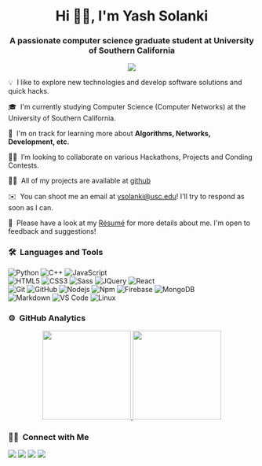 <h1 align="center">Hi 👋🏻, I'm Yash Solanki</h1>
<h3 align="center">A passionate computer science graduate student at University of Southern California</h3>
	
<p align="center">
  <img src="https://komarev.com/ghpvc/?username=yash07007&color=blueviolet&style=flat">
</p>

💡 &nbsp;I like to explore new technologies and develop software solutions and quick hacks.

🎓 &nbsp;I'm currently studying Computer Science (Computer Networks) at the University of Southern California.

🌱 &nbsp;I'm on track for learning more about **Algorithms, Networks, Development, etc.** 

🤝🏻 &nbsp;I’m looking to collaborate on various Hackathons, Projects and Conding Contests.

👨‍💻 &nbsp;All of my projects are available at [github](https://github.com/yash07007?tab=repositories) 

✉️ &nbsp;You can shoot me an email at ysolanki@usc.edu! I'll try to respond as soon as I can.

📄 &nbsp;Please have a look at my [Résumé](https://www.github.com/yash07007) for more details about me. I'm open to feedback and suggestions!


	
### 🛠 &nbsp;Languages and Tools

![Python](http://img.shields.io/badge/-Python-3776AB?style=for-the-badge&logo=python&logoColor=ffffff)
![C++](https://img.shields.io/badge/C%2B%2B-00599C?style=for-the-badge&logo=c%2B%2B&logoColor=white)
![JavaScript](https://img.shields.io/badge/-JavaScript-%23F7DF1C?style=for-the-badge&logo=javascript&logoColor=000000&labelColor=%23F7DF1C&color=%23FFCE5A)
<br>
![HTML5](https://img.shields.io/badge/-HTML5-%23E44D27?style=for-the-badge&logo=html5&logoColor=ffffff)
![CSS3](https://img.shields.io/badge/-CSS3-%231572B6?style=for-the-badge&logo=css3)
![Sass](https://img.shields.io/badge/-Sass-%23CC6699?style=for-the-badge&logo=sass&logoColor=ffffff)
![JQuery](https://img.shields.io/badge/jQuery-0769AD?style=for-the-badge&logo=jquery&logoColor=white)
![React](https://img.shields.io/badge/-React-61DAFB?style=for-the-badge&logo=react&logoColor=ffffff)
<br>
![Git](https://img.shields.io/badge/-Git-%23F05032?style=for-the-badge&logo=git&logoColor=%23ffffff)
![GitHub](https://img.shields.io/badge/-GitHub-181717?style=for-the-badge&logo=github)
![Nodejs](https://img.shields.io/badge/-Nodejs-339933?style=for-the-badge&logo=Node.js&logoColor=ffffff)
![Npm](https://img.shields.io/badge/-npm-CB3837?style=for-the-badge&logo=npm)
![Firebase](https://img.shields.io/badge/-Firebase-FFCA28?style=for-the-badge&logo=firebase&logoColor=ffffff)
![MongoDB](https://img.shields.io/badge/MongoDB-4EA94B?style=for-the-badge&logo=mongodb&logoColor=white)
<br>
![Markdown](https://img.shields.io/badge/Markdown-000000?style=for-the-badge&logo=markdown&logoColor=white)
![VS Code](http://img.shields.io/badge/-VS%20Code-007ACC?style=for-the-badge&logo=visual-studio-code&logoColor=ffffff)
![Linux](http://img.shields.io/badge/-Linux-0078D6?style=for-the-badge&logo=linux&logoColor=ffffff)
<br/>

### ⚙️ &nbsp;GitHub Analytics

<p align="center">
<a href="https://github.com/yash07007">
  <img height="180em" src="https://github-readme-stats-eight-theta.vercel.app/api?username=yash07007&show_icons=true&theme=algolia&include_all_commits=true&count_private=true"/>
  <img height="180em" src="https://github-readme-stats-eight-theta.vercel.app/api/top-langs/?username=yash07007&layout=compact&langs_count=8&theme=algolia"/>
</a>
</p>

### 🤝🏻 &nbsp;Connect with Me

<p>
<!-- <a href="https://www.yashsolanki.com"><img src="https://img.shields.io/badge/-yashsolanki.com-3423A6?style=for-the-badge&logo=Google-Chrome&logoColor=white"/></a> -->
<a href="https://linkedin.com/in/yash07007"><img src="https://img.shields.io/badge/-Yash Solanki-0077B5?style=flat&logo=Linkedin&logoColor=white"/></a>
<a href="mailto:ysolanki@usc.edu"><img src="https://img.shields.io/badge/-ysolanki@usc.edu-D14836?style=flat&logo=Gmail&logoColor=white"/></a>
<a href="https://instagram.com/yash07007"><img src="https://img.shields.io/badge/-@yash07007-E4405F?style=flat&logo=Instagram&logoColor=white"/></a>
<a href="https://facebook.com/yash07007"><img src="https://img.shields.io/badge/-@yash07007-1877F2?style=flat&logo=Facebook&logoColor=white"/></a>
<!-- <a href="https://twitter.com/yash07007"><img src="https://img.shields.io/badge/-@yash07007-1877F2?style=flat&logo=Twitter&logoColor=white"/></a> -->
</p>
